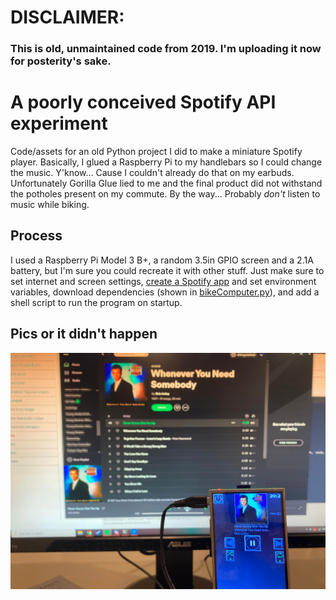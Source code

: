 # **DISCLAIMER:**
### **This is old, unmaintained code from 2019. I'm uploading it now for posterity's sake.**

# A poorly conceived Spotify API experiment
Code/assets for an old Python project I did to make a miniature Spotify player. Basically, I glued a Raspberry Pi to my handlebars so I could change the music. Y'know... Cause I couldn't already do that on my earbuds. Unfortunately Gorilla Glue lied to me and the final product did not withstand the potholes present on my commute. By the way... Probably *don't* listen to music while biking.

## Process
I used a Raspberry Pi Model 3 B+, a random 3.5in GPIO screen and a 2.1A battery, but I'm sure you could recreate it with other stuff. Just make sure to set internet and screen settings, [create a Spotify app](https://developer.spotify.com/dashboard/applications) and set environment variables, download dependencies (shown in [bikeComputer.py](https://github.com/Borris-the-real-OG/portaSpoti-fy/blob/main/bikeComputer.py)), and add a shell script to run the program on startup.

## Pics or it didn't happen
![sauce?](https://github.com/Borris-the-real-OG/portaSpoti-fy/raw/main/sauce.png)

